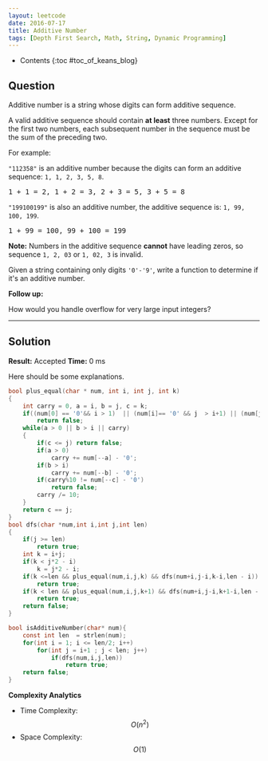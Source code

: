 ```yaml
---
layout: leetcode
date: 2016-07-17
title: Additive Number
tags: [Depth First Search, Math, String, Dynamic Programming]
---
```


* Contents
{:toc #toc_of_keans_blog}

## Question


Additive number is a string whose digits can form additive sequence.

A valid additive sequence should contain **at least** three numbers. Except for the first two numbers, each subsequent number in the sequence must be the sum of the preceding two.

For example:

`"112358"` is an additive number because the digits can form an additive sequence: `1, 1, 2, 3, 5, 8`.

<pre>
1 + 1 = 2, 1 + 2 = 3, 2 + 3 = 5, 3 + 5 = 8
</pre>

`"199100199"` is also an additive number, the additive sequence is: `1, 99, 100, 199`.

<pre>
1 + 99 = 100, 99 + 100 = 199
</pre>

**Note:** Numbers in the additive sequence **cannot** have leading zeros, so sequence `1, 2, 03` or `1, 02, 3` is invalid.

Given a string containing only digits `'0'-'9'`, write a function to determine if it's an additive number.

**Follow up:**

How would you handle overflow for very large input integers?




***

## Solution

**Result:** Accepted **Time:**  0 ms

Here should be some explanations.

```c
bool plus_equal(char * num, int i, int j, int k)
{
    int carry = 0, a = i, b = j, c = k;
    if((num[0] == '0'&& i > 1)  || (num[i]== '0' && j  > i+1) || (num[j] == '0'&& k > j+1))
        return false;
    while(a > 0 || b > i || carry)
    {
        if(c <= j) return false;
        if(a > 0)
            carry += num[--a] - '0';
        if(b > i)
            carry += num[--b] - '0';
        if(carry%10 != num[--c] - '0')
            return false;
        carry /= 10;
    }
    return c == j;
}
bool dfs(char *num,int i,int j,int len)
{
    if(j >= len)
        return true;
    int k = i+j;
    if(k < j*2 - i)
        k = j*2 - i;
    if(k <=len && plus_equal(num,i,j,k) && dfs(num+i,j-i,k-i,len - i))
        return true;
    if(k < len && plus_equal(num,i,j,k+1) && dfs(num+i,j-i,k+1-i,len - i))
        return true;
    return false;
}

bool isAdditiveNumber(char* num){
    const int len  = strlen(num);
    for(int i = 1; i <= len/2; i++)
        for(int j = i+1 ; j < len; j++)
            if(dfs(num,i,j,len))
                return true;
    return false;
}
```

**Complexity Analytics**

- Time Complexity: $$O(n^2)$$
- Space Complexity: $$O(1)$$
